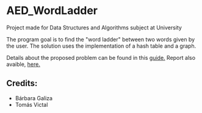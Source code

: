 # AED_WordLadder

Project made for Data Structures and Algorithms subject at University

The program goal is to find the "word ladder" between two words given by the user. The solution uses the implementation of a hash table and a graph. 

Details about the proposed problem can be found in this [guide.](https://github.com/Barb02/AED_WordLadder/blob/main/guiaoWordLadder)
Report also avaible, [here.](https://github.com/Barb02/AED_WordLadder/blob/main/WordLadder.pdf)


## Credits:
- Bárbara Galiza
- Tomás Victal
